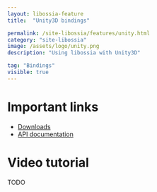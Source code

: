```yaml
---
layout: libossia-feature
title:  "Unity3D bindings"

permalink: /site-libossia/features/unity.html
category: "site-libossia"
image: /assets/logo/unity.png
description: "Using libossia with Unity3D"

tag: "Bindings"
visible: true
---
```


# Important links

* [Downloads](../download.html#unity-binding)
* [API documentation](https://ossia.io/ossia-docs/?csharp)

# Video tutorial

TODO
